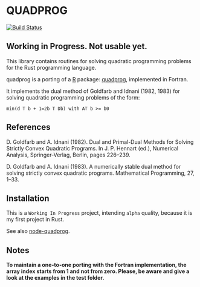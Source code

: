 # QUADPROG
[![Build Status](https://travis-ci.com/albertosantini/rust-quadprog.svg)](https://travis-ci.com/albertosantini/rust-quadprog)

## Working in Progress. Not usable yet.

This library contains routines for solving quadratic programming problems for the Rust programming language.

quadprog is a porting of a [R](http://www.r-project.org) package:
[quadprog](http://cran.r-project.org/web/packages/quadprog/), implemented in
Fortran.

It implements the dual method of Goldfarb and Idnani (1982, 1983) for solving
quadratic programming problems of the form: 

`min(d T b + 1=2b T Db) with AT b >= b0`

## References

D. Goldfarb and A. Idnani (1982). Dual and Primal-Dual Methods for Solving
Strictly Convex Quadratic Programs. In J. P. Hennart (ed.), Numerical Analysis,
Springer-Verlag, Berlin, pages 226–239.

D. Goldfarb and A. Idnani (1983). A numerically stable dual method for solving
strictly convex quadratic programs. Mathematical Programming, 27, 1–33.

## Installation

This is a `Working In Progress` project, intending `alpha` quality, because it is my first project in Rust.

See also [node-quadprog](https://github.com/albertosantini/node-quadprog).

## Notes

**To maintain a one-to-one porting with the Fortran implementation, the array
index starts from 1 and not from zero. Please, be aware and give a look at the
examples in the test folder**.
